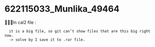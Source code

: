# 622115033_Munlika_49464

👩🏻‍💻In cal2 file :
```
  it is a big file, so git can’t show files that are this big right now.
  -> solve by I save it to .rar file.
```
